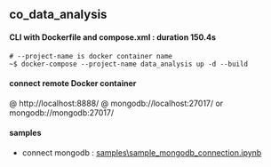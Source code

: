 ## co_data_analysis
#### CLI with Dockerfile and compose.xml : duration 150.4s
```
# --project-name is docker container name
~$ docker-compose --project-name data_analysis up -d --build
```
#### connect remote Docker container
@ http://localhost:8888/
@ mongodb://localhost:27017/ or mongodb://mongodb:27017/

#### samples
- connect mongodb : [samples\sample_mongodb_connection.ipynb](./samples/sample_mongodb_connection.ipynb)
